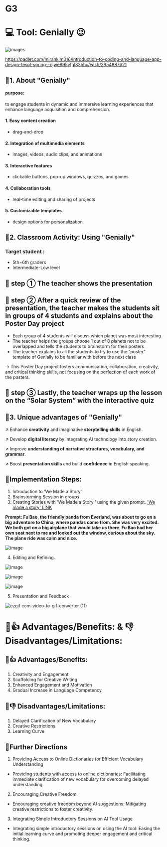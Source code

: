 # G3
# 💻 Tool: Genially 😉
![images](https://github.com/hannah416/G3/assets/162323285/dcd82411-1a59-4007-b9f6-7f5588fb746e)

https://padlet.com/mirankim316/introduction-to-coding-and-language-app-design-tesol-spring--njwe895ytgl83hhu/wish/2954887621



## 🔹1. About "Genially"
   #### purpose:
to engage students in dynamic and immersive learning experiences that enhance language acquisition and comprehension. 

#### 1. Easy content creation
- drag-and-drop

#### 2. Integration of multimedia elements 
- images, videos, audio clips, and animations

#### 3. Interactive features 
- clickable buttons, pop-up windows, quizzes, and games

#### 4. Collaboration tools 
- real-time editing and sharing of projects

#### 5. Customizable templates 
- design options for personalization

  
## 🔹2. Classroom Activity: Using "Genially"
  ### Target student :  

- 5th~6th graders
- Intermediate-Low level

## 🔹 step ① The teacher shows the presentation




## 🔹 step ② After a quick review of the presentation, the teacher makes the students sit in groups of 4 students and explains about the Poster Day project

- Each group of 4 students will discuss which planet was most interesting
- The teacher helps the groups choose 1 out of 8 planets not to be overlapped and tells the students to brainstorm for their posters
- The teacher explains to all the students to try to use the “poster” template of Genially to be familiar with before the next class

-> This Poster Day project fosters communication, collaboration, creativity, and critical thinking skills, not focusing on the perfection of each work of the posters.




## 🔹 step ③ Lastly, the teacher wraps up the lesson on the “Solar System” with the interactive quiz



## 🔹3. Unique advantages of "Genially"
↗️ Enhance **creativity** and imaginative **storytelling skills** in English.

↗️ Develop **digital literacy** by integrating AI technology into story creation.

↗️ Improve **understanding of narrative structures, vocabulary, and grammar**.

↗️ Boost **presentation skills** and build **confidence** in English speaking.

## 🔹Implementation Steps:

1. Introduction to 'We Made a Story'
2. Brainstorming Session in groups
3. Creating Stories with 'We Made a Story ' using the given prompt.
   ['We made a story' LINK](https://www.wemadeastory.com/login)

**Prompt: Fu Bao, the friendly panda from Everland, was about to go on a big adventure to China, where pandas come from. She was very excited. We both got on a big airplane that would take us there. Fu Bao had her own seat next to me and looked out the window, curious about the sky. The plane ride was calm and nice.**

![image](https://github.com/verastudio/G2/assets/163081348/e9405d7a-0143-4a4f-8c11-c0d76de967bf)


4. Editing and Refining.

![image](https://github.com/verastudio/G2/assets/163081348/0b2817bc-a1bc-4ae7-81cf-104f2d8e4548)

![image](https://github.com/verastudio/G2/assets/163081348/21981c4b-67a7-4598-ae97-72accdb67240)

![image](https://github.com/verastudio/G2/assets/163081348/b38bfbff-7ba5-43e4-b4e8-dae08eee8cd9)


   
5. Presentation and Feedback
   
![ezgif com-video-to-gif-converter (11)](https://github.com/verastudio/G2/assets/163081348/772cdbbc-1c63-4e31-b747-ea06a4677bad)


# 🔹👍 Advantages/Benefits: & 👎 Disadvantages/Limitations:

## 🔹👍 Advantages/Benefits:
1. Creativity and Engagement
2. Scaffolding for Creative Writing
3. Enhanced Engagement and Motivation
4. Gradual Increase in Language Competency
   
## 🔹👎 Disadvantages/Limitations:
1. Delayed Clarification of New Vocabulary
2. Creative Restrictions
3. Learning Curve

## 🔹Further Directions
1. Providing Access to Online Dictionaries for Efficient Vocabulary Understanding
  * Providing students with access to online dictionaries: Facilitating immediate clarification of new vocabulary for overcoming delayed understanding.
2. Encouraging Creative Freedom
  * Encouraging creative freedom beyond AI suggestions: Mitigating creative restrictions to foster creativity.
3. Integrating Simple Introductory Sessions on AI Tool Usage
  * Integrating simple introductory sessions on using the AI tool: Easing the initial learning curve and promoting deeper engagement and critical thinking.

